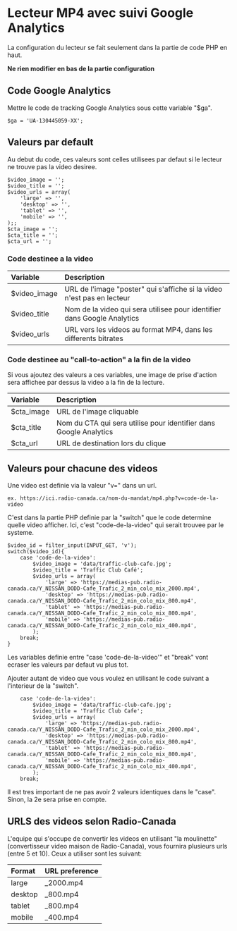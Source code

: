# Lecteur MP4 avec suivi Google Analytics
La configuration du  lecteur se fait seulement dans la partie de code PHP en haut.

**Ne rien modifier en bas de la partie configuration**

## Code Google Analytics
Mettre le code de tracking Google Analytics sous cette variable "$ga".
```
$ga = 'UA-130445059-XX';
```

## Valeurs par default
Au debut du code, ces valeurs sont celles utilisees par defaut si le lecteur ne trouve pas la video desiree.

```
$video_image = '';
$video_title = '';
$video_urls = array(
	'large' => '',
	'desktop' => '',
	'tablet' => '',
	'mobile' => '',
);;
$cta_image = '';
$cta_title = '';
$cta_url = '';
```

### Code destinee a la video
| Variable      | Description |
| :------------ | :---------- |
| $video_image  | URL de l'image "poster" qui s'affiche si la video n'est pas en lecteur |
| $video_title  | Nom de la video qui sera utilisee pour identifier dans Google Analytics |
| $video_urls   | URL vers les videos au format MP4, dans les differents bitrates |

### Code destinee au "call-to-action" a la fin de la video
Si vous ajoutez des valeurs a ces variables, une image de prise d'action sera affichee par dessus la video a la fin de la lecture.

| Variable      | Description |
| :------------ | :---------- |
| $cta_image    | URL de l'image cliquable |
| $cta_title    | Nom du CTA qui sera utilise pour identifier dans Google Analytics |
| $cta_url      | URL de destination lors du clique |


## Valeurs pour chacune des videos
Une video est definie via la valeur "v=" dans un url.

```
ex. https://ici.radio-canada.ca/nom-du-mandat/mp4.php?v=code-de-la-video
```

C'est dans la partie PHP definie par la "switch" que le code determine quelle video afficher.
Ici, c'est "code-de-la-video" qui serait trouvee par le systeme.

```
$video_id = filter_input(INPUT_GET, 'v');
switch($video_id){
	case 'code-de-la-video':
		$video_image = 'data/traffic-club-cafe.jpg';
		$video_title = 'Traffic Club Café';
		$video_urls = array(
			'large' => 'https://medias-pub.radio-canada.ca/Y_NISSAN_DODD-Cafe_Trafic_2_min_colo_mix_2000.mp4',
			'desktop' => 'https://medias-pub.radio-canada.ca/Y_NISSAN_DODD-Cafe_Trafic_2_min_colo_mix_800.mp4',
			'tablet' => 'https://medias-pub.radio-canada.ca/Y_NISSAN_DODD-Cafe_Trafic_2_min_colo_mix_800.mp4',
			'mobile' => 'https://medias-pub.radio-canada.ca/Y_NISSAN_DODD-Cafe_Trafic_2_min_colo_mix_400.mp4',
		);
	break;
}
```

Les variables definie entre "case 'code-de-la-video'" et "break" vont ecraser les valeurs par defaut vu plus tot.

Ajouter autant de video que vous voulez en  utilisant le code suivant a l'interieur de la "switch".

```
	case 'code-de-la-video':
		$video_image = 'data/traffic-club-cafe.jpg';
		$video_title = 'Traffic Club Cafe';
		$video_urls = array(
			'large' => 'https://medias-pub.radio-canada.ca/Y_NISSAN_DODD-Cafe_Trafic_2_min_colo_mix_2000.mp4',
			'desktop' => 'https://medias-pub.radio-canada.ca/Y_NISSAN_DODD-Cafe_Trafic_2_min_colo_mix_800.mp4',
			'tablet' => 'https://medias-pub.radio-canada.ca/Y_NISSAN_DODD-Cafe_Trafic_2_min_colo_mix_800.mp4',
			'mobile' => 'https://medias-pub.radio-canada.ca/Y_NISSAN_DODD-Cafe_Trafic_2_min_colo_mix_400.mp4',
		);
	break;
```


Il est tres important de ne pas avoir 2 valeurs identiques dans le "case".
Sinon, la 2e sera prise en compte.


## URLS des videos selon Radio-Canada
L'equipe qui s'occupe de convertir les videos en utilisant "la moulinette" (convertisseur video maison de Radio-Canada),
vous fournira plusieurs urls (entre 5 et 10). Ceux a utiliser sont les suivant:

| Format   | URL preference |
| :-----   | :------------- |
| large    | _2000.mp4 |
| desktop  | _800.mp4 |
| tablet   | _800.mp4 |
| mobile   | _400.mp4 |

